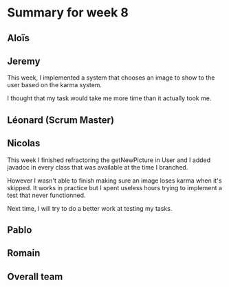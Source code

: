 # Summary for week 8


## Aloïs 


## Jeremy

This week, I implemented a system that chooses an image to show to the user based on the karma system.

I thought that my task would take me more time than it actually took me.

## Léonard (Scrum Master)


## Nicolas

This week I finished refractoring the getNewPicture in User and I added javadoc in every class that was available at the time I branched.

However I wasn't able to finish making sure an image loses karma when it's skipped. It works in practice but I spent useless hours trying to implement a test that never functionned.

Next time, I will try to do a better work at testing my tasks.


## Pablo 


## Romain 


## Overall team
